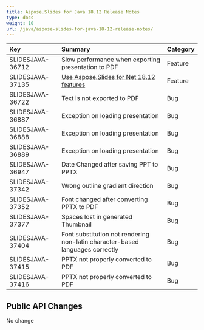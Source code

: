 ```yaml
---
title: Aspose.Slides for Java 18.12 Release Notes
type: docs
weight: 10
url: /java/aspose-slides-for-java-18-12-release-notes/
---
```


|**Key**|**Summary**|**Category**|
| :- | :- | :- |
|SLIDESJAVA-36712|Slow performance when exporting presentation to PDF|Feature|
|SLIDESJAVA-37135|[Use Aspose.Slides for Net 18.12 features](https://docs.aspose.com/slides/net/aspose-slides-for-net-18-12-release-notes/)|Feature|
|SLIDESJAVA-36722|Text is not exported to PDF|Bug|
|SLIDESJAVA-36887|Exception on loading presentation|Bug|
|SLIDESJAVA-36888|Exception on loading presentation|Bug|
|SLIDESJAVA-36889|Exception on loading presentation|Bug|
|SLIDESJAVA-36947|Date Changed after saving PPT to PPTX|Bug|
|SLIDESJAVA-37342|Wrong outline gradient direction|Bug|
|SLIDESJAVA-37352|Font changed after converting PPTX to PDF|Bug|
|SLIDESJAVA-37377|Spaces lost in generated Thumbnail|Bug|
|SLIDESJAVA-37404|Font substitution not rendering non-latin character-based languages correctly|Bug|
|SLIDESJAVA-37415|PPTX not properly converted to PDF|Bug|
|SLIDESJAVA-37416|PPTX not properly converted to PDF|Bug|
## **Public API Changes**
No change




